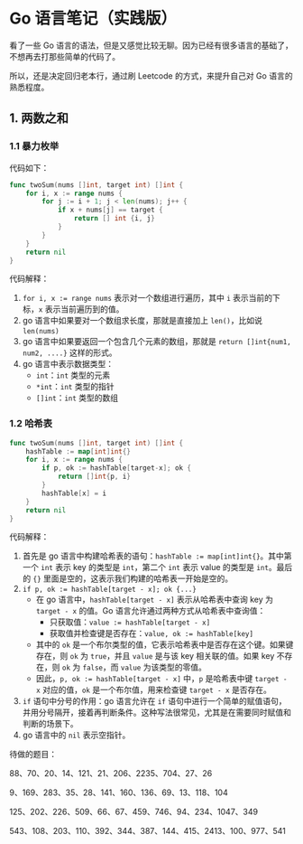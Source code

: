 # Go 语言笔记（实践版）

看了一些 Go 语言的语法，但是又感觉比较无聊。因为已经有很多语言的基础了，不想再去打那些简单的代码了。

所以，还是决定回归老本行，通过刷 Leetcode 的方式，来提升自己对 Go 语言的熟悉程度。

## 1. 两数之和

### 1.1 暴力枚举

代码如下：

```go
func twoSum(nums []int, target int) []int {
	for i, x := range nums {
		for j := i + 1; j < len(nums); j++ {
			if x + nums[j] == target {
				return [] int {i, j}
			}
		}
	}
	return nil
}
```

代码解释：

1. `for i, x := range nums` 表示对一个数组进行遍历，其中 `i` 表示当前的下标，`x` 表示当前遍历到的值。
2. go 语言中如果要对一个数组求长度，那就是直接加上 `len()`，比如说 `len(nums)`
3. go 语言中如果要返回一个包含几个元素的数组，那就是 `return []int{num1, num2, ....}` 这样的形式。
4. go 语言中表示数据类型：
    - `int`：`int` 类型的元素
    - `*int`：`int` 类型的指针
    - `[]int`：`int` 类型的数组

### 1.2 哈希表

```go
func twoSum(nums []int, target int) []int {
    hashTable := map[int]int{}
    for i, x := range nums {
        if p, ok := hashTable[target-x]; ok {
            return []int{p, i}
        }
        hashTable[x] = i
    }
    return nil
}
```

代码解释：

1. 首先是 go 语言中构建哈希表的语句：`hashTable := map[int]int{}`。其中第一个 `int` 表示 key 的类型是 `int`，第二个 `int` 表示 value 的类型是 `int`。最后的 `{}` 里面是空的，这表示我们构建的哈希表一开始是空的。
2. `if p, ok := hashTable[target - x]; ok {...}`
    - 在 go 语言中，`hashTable[target - x]` 表示从哈希表中查询 key 为 `target - x` 的值。Go 语言允许通过两种方式从哈希表中查询值：
        - 只获取值：`value := hashTable[target - x]`
        - 获取值并检查键是否存在：`value, ok := hashTable[key]`
    - 其中的 `ok` 是一个布尔类型的值，它表示哈希表中是否存在这个键。如果键存在，则 `ok` 为 `true`，并且 `value` 是与该 key 相关联的值。如果 key 不存在，则 `ok`  为 `false`，而 `value` 为该类型的零值。
    - 因此，`p, ok := hashTable[target - x]` 中，`p` 是哈希表中键 `target - x` 对应的值，`ok` 是一个布尔值，用来检查键 `target - x` 是否存在。
3. `if` 语句中分号的作用：go 语言允许在 `if` 语句中进行一个简单的赋值语句，并用分号隔开，接着再判断条件。这种写法很常见，尤其是在需要同时赋值和判断的场景下。
4. go 语言中的 `nil` 表示空指针。















待做的题目：

88、70、20、14、121、21、206、2235、704、27、26

9、169、283、35、28、141、160、136、69、13、118、104

125、202、226、509、66、67、459、746、94、234、1047、349

543、108、203、110、392、344、387、144、415、2413、100、977、541





